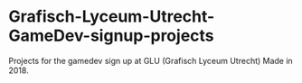 # Grafisch-Lyceum-Utrecht-GameDev-signup-projects
Projects for the gamedev sign up at GLU (Grafisch Lyceum Utrecht) 
Made in 2018.

